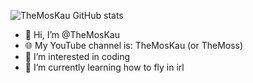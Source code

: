 ![TheMosKau GitHub stats](https://github-readme-stats.vercel.app/api?username=TheMosKau&show_icons=true&theme=radical)
- 👋 Hi, I’m @TheMosKau
- 🌐 My YouTube channel is: TheMosKau (or TheMoss)
- 👀 I’m interested in coding
- 🌱 I’m currently learning how to fly in irl
<!---
TheMoss1/TheMoss1 is a ✨ special ✨ repository because its `README.md` (this file) appears on your GitHub profile.
You can click the Preview link to take a look at your changes.
--->
